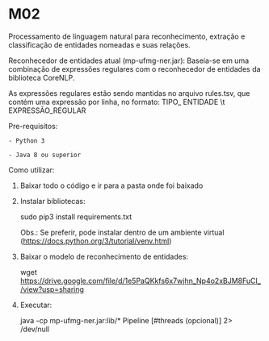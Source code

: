 # M02
 Processamento de linguagem natural para reconhecimento, extração e classificação de entidades nomeadas e suas relações.


Reconhecedor de entidades atual (mp-ufmg-ner.jar): Baseia-se em uma combinação de expressões regulares com o reconhecedor de entidades da biblioteca CoreNLP.

As expressões regulares estão sendo mantidas no arquivo rules.tsv, que contém uma expressão por linha, no formato: TIPO_ ENTIDADE \t EXPRESSÃO_REGULAR


Pre-requisitos:

    - Python 3

    - Java 8 ou superior


Como utilizar:

1) Baixar todo o código e ir para a pasta onde foi baixado

2) Instalar bibliotecas:

     sudo pip3 install requirements.txt

     Obs.: Se preferir, pode instalar dentro de um ambiente virtual (https://docs.python.org/3/tutorial/venv.html)


3) Baixar o modelo de reconhecimento de entidades:

    wget https://drive.google.com/file/d/1e5PaQKkfs6x7wjhn_Np4o2xBJM8FuCI_/view?usp=sharing


4) Executar:

    java -cp mp-ufmg-ner.jar:lib/* Pipeline <diretorio de entrada> <diretorio de saida> [#threads (opcional)] 2> /dev/null
 
